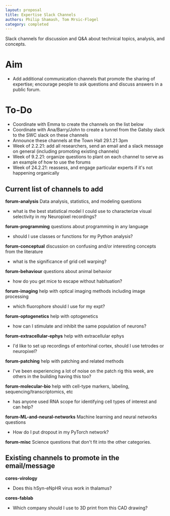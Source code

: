 ```yaml
---
layout: proposal
title: Expertise Slack Channels
authors: Philip Shamash, Tom Mrsic-Flogel
category: completed
---
```


Slack channels for discussion and Q&A about technical topics, analysis, and concepts.

<!--end summary-->

# Aim

-  Add additional communication channels that promote the sharing of expertise; encourage people to ask questions and discuss answers in a public forum.

# To-Do

- Coordinate with Emma to create the channels on the list below
- Coordinate with Ana/Barry/John to create a tunnel from the Gatsby slack to the SWC slack on these channels
- Announce these channels at the Town Hall 29.1.21 3pm
- Week of 2.2.21: add all researchers, send an email and a slack message on general (including promoting existing channels)
- Week of 9.2.21: organize questions to plant on each channel to serve as an example of how to use the forums
- Week of 24.2.21: reassess, and engage particular experts if it's not happening organically

## Current list of channels to add
**forum-analysis** Data analysis, statistics, and modeling questions 
- what is the best statistical model I could use to characterize visual selectivity in my Neuropixel recordings?

**forum-programming** questions about programming in any language 
- should I use classes or functions for my Python analysis?

**forum-conceptual** discussion on confusing and/or interesting concepts from the literature
- what is the significance of grid cell warping?

**forum-behaviour** questions about animal behavior
- how do you get mice to escape without habituation?

**forum-imaging** help with optical imaging methods including image processing
- which fluorophore should I use for my expt?

**forum-optogenetics** help with optogenetics
- how can I stimulate and inhibit the same population of neurons?

**forum-extracellular-ephys** help with extracellular ephys
- I'd like to set up recordings of entorhinal cortex, should I use tetrodes or neuropixel?

**forum-patching** help with patching and related methods
- I've been experiencing a lot of noise on the patch rig this week, are others in the building having this too?

**forum-molecular-bio** help with cell-type markers, labeling, sequencing/transcriptomics, etc
- has anyone used RNA scope for identifying cell types of interest and can help?

**forum-ML-and-neural-networks** Machine learning and neural networks questions
- How do I put dropout in my PyTorch network?

**forum-misc** Science questions that don't fit into the other categories.

## Existing channels to promote in the email/message
**cores-virology** 
- Does this hSyn-eNpHR virus work in thalamus?

**cores-fablab** 
- Which company should I use to 3D print from this CAD drawing?
